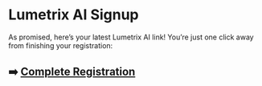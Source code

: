 # Lumetrix AI Signup

As promised, here’s your latest Lumetrix AI link! You’re just one click away from finishing your registration:

## ➡️ [Complete Registration](https://t.co/i0ICcClOXG)